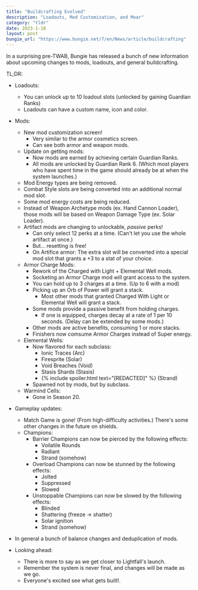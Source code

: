```yaml
---
title: "Buildcrafting Evolved"
description: "Loadouts, Mod Customization, and Moar"
category: "tldr"
date: 2023-1-18
layout: post
bungie_url: "https://www.bungie.net/7/en/News/article/buildcrafting"
---
```

In a surprising pre-TWAB, Bungie has released a bunch of new information about upcoming changes to mods, loadouts, and general buildcrafting.

TL;DR:
- Loadouts:
    - You can unlock up to 10 loadout slots (unlocked by gaining Guardian Ranks)
    - Loadouts can have a custom name, icon and color.
- Mods:
    - New mod customization screen!
        - Very similar to the armor cosmetics screen.
        - Can see both armor and weapon mods.
    - Update on getting mods:
        - Now mods are earned by achieving certain Guardian Ranks.
        - All mods are unlocked by Guardian Rank 6. (Which most players who have spent time in the game should already be at when the system launches.)
    - Mod Energy types are being removed.
    - Combat Style slots are being converted into an additional normal mod slot.
    - Some mod energy costs are being reduced.
    - Instead of Weapon Archetype mods (ex. Hand Cannon Loader), those mods will be based on Weapon Damage Type (ex. Solar Loader).
    - Artifact mods are changing to unlockable, *passive* perks!
        - Can only select 12 perks at a time. (Can't let you use the whole artifact at once.)
        - But... resetting is free!
        - On Artifice armor: The extra slot will be converted into a special mod slot that grants a +3 to a stat of your choice.
    - Armor Charge Mods:
        - Rework of the Charged with Light + Elemental Well mods.
        - Socketing an Armor Charge mod will grant access to the system.
        - You can hold up to 3 charges at a time. (Up to 6 with a mod)
        - Picking up an Orb of Power will grant a stack.
            - Most other mods that granted Charged With Light or Elemental Well will grant a stack.
        - Some mods provide a passive benefit from holding charges.
            - If one is equipped, charges decay at a rate of 1 per 10 seconds. (Delay can be extended by some mods.)
        - Other mods are active benefits, consuming 1 or more stacks.
        - Finishers now comsume Armor Charges instead of Super energy.
    - Elemental Wells:
        - Now flavored for each subclass:
            - Ionic Traces (Arc)
            - Firesprite (Solar)
            - Void Breaches (Void)
            - Stasis Shards (Stasis)
            - {% include spoiler.html text="[REDACTED]" %} (Strand)
        - Spawned not by mods, but by subclass.
    - Warmind Cells:
        - Gone in Season 20.
- Gameplay updates:
    - Match Game is gone! (From high-difficulty activities.) There's some other changes in the future on shields.
    - Champions:
        - Barrier Champions can now be pierced by the following effects:
            - Voilatile Rounds
            - Radiant
            - Strand (somehow)
        - Overload Champions can now be stunned by the following effects:
            - Jolted
            - Suppressed
            - Slowed
        - Unstoppable Champions can now be slowed by the following effects:
            - Blinded
            - Shattering (freeze -> shatter)
            - Solar ignition
            - Strand (somehow)

- In general a bunch of balance changes and deduplication of mods.

- Looking ahead:
    - There is more to say as we get closer to Lightfall's launch.
    - Remember the system is never final, and changes will be made as we go.
    - Everyone's excited see what gets built!.